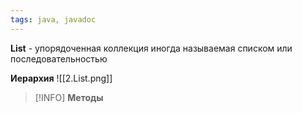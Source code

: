 ```yaml
---
tags: java, javadoc
---
```

**List** - упорядоченная коллекция иногда называемая  списком или последовательностью



**Иерархия**
![[2.List.png]]
>[!INFO]
>**Методы**
